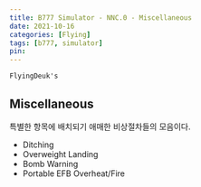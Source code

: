 ```yaml
---
title: B777 Simulator - NNC.0 - Miscellaneous
date: 2021-10-16
categories: [Flying]
tags: [b777, simulator]
pin:
---
```


`FlyingDeuk's`
>

## Miscellaneous
특별한 항목에 배치되기 애매한 비상절차들의 모음이다.
- Ditching
- Overweight Landing
- Bomb Warning
- Portable EFB Overheat/Fire
